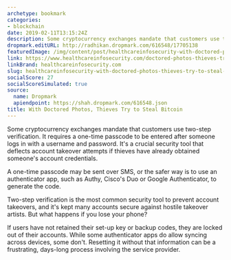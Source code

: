 ```yaml
---
archetype: bookmark
categories:
- blockchain
date: 2019-02-11T13:15:24Z
description: Some cryptocurrency exchanges mandate that customers use two-step verification.
dropmark.editURL: http://radhikan.dropmark.com/616548/17705138
featuredImage: /img/content/post/healthcareinfosecurity-with-doctored-photos-thieves-try-to-steal-bitcoin.jpg
link: https://www.healthcareinfosecurity.com/doctored-photos-thieves-try-to-steal-bitcoin-a-12016
linkBrand: healthcareinfosecurity.com
slug: healthcareinfosecurity-with-doctored-photos-thieves-try-to-steal-bitcoin
socialScore: 27
socialScoreSimulated: true
source:
  name: Dropmark
  apiendpoint: https://shah.dropmark.com/616548.json
title: With Doctored Photos, Thieves Try to Steal Bitcoin
---
```

Some cryptocurrency exchanges mandate that customers use two-step verification. It requires a one-time passcode to be entered after someone logs in with a username and password. It's a crucial security tool that deflects account takeover attempts if thieves have already obtained someone's account credentials.

A one-time passcode may be sent over SMS, or the safer way is to use an authenticator app, such as Authy, Cisco's Duo or Google Authenticator, to generate the code.

Two-step verification is the most common security tool to prevent account takeovers, and it's kept many accounts secure against hostile takeover artists. But what happens if you lose your phone?

If users have not retained their set-up key or backup codes, they are locked out of their accounts. While some authenticator apps do allow syncing across devices, some don't. Resetting it without that information can be a frustrating, days-long process involving the service provider.

